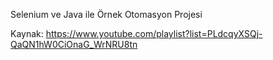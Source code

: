 Selenium ve Java ile Örnek Otomasyon Projesi

Kaynak:
https://www.youtube.com/playlist?list=PLdcqyXSQj-QaQN1hW0CiOnaG_WrNRU8tn 
